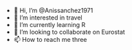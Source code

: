 - 👋 Hi, I’m @Anissanchez1971
- 👀 I’m interested in travel
- 🌱 I’m currently learning R
- 💞️ I’m looking to collaborate on Eurostat
- 📫 How to reach me three

<!---
Anissanchez1971/Anissanchez1971 is a ✨ special ✨ repository because its `README.md` (this file) appears on your GitHub profile.
You can click the Preview link to take a look at your changes.
--->
